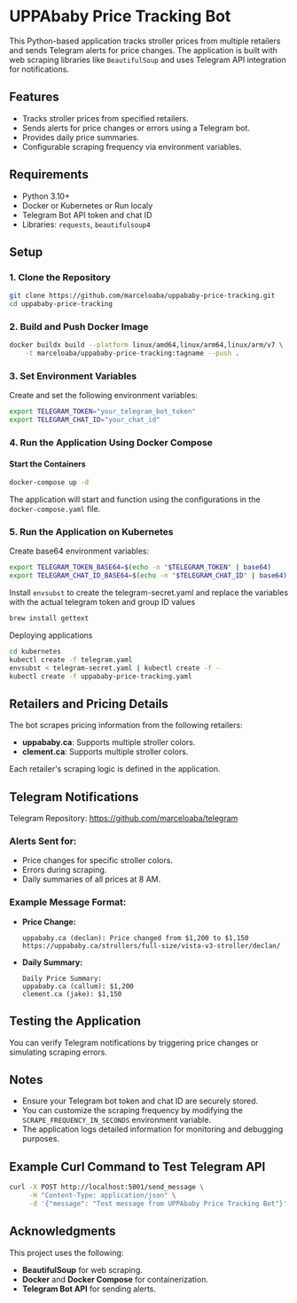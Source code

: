 # UPPAbaby Price Tracking Bot

This Python-based application tracks stroller prices from multiple retailers and sends Telegram alerts for price changes. The application is built with web scraping libraries like `BeautifulSoup` and uses Telegram API integration for notifications.

## Features

- Tracks stroller prices from specified retailers.
- Sends alerts for price changes or errors using a Telegram bot.
- Provides daily price summaries.
- Configurable scraping frequency via environment variables.

## Requirements

- Python 3.10+
- Docker or Kubernetes or Run localy
- Telegram Bot API token and chat ID
- Libraries: `requests`, `beautifulsoup4`

## Setup

### 1. Clone the Repository

```bash
git clone https://github.com/marceloaba/uppababy-price-tracking.git
cd uppababy-price-tracking
```

### 2. Build and Push Docker Image

```bash
docker buildx build --platform linux/amd64,linux/arm64,linux/arm/v7 \
    -t marceloaba/uppababy-price-tracking:tagname --push .
```

### 3. Set Environment Variables

Create and set the following environment variables:

```bash
export TELEGRAM_TOKEN="your_telegram_bot_token"
export TELEGRAM_CHAT_ID="your_chat_id"
```

### 4. Run the Application Using Docker Compose

#### Start the Containers

```bash
docker-compose up -d
```

The application will start and function using the configurations in the `docker-compose.yaml` file.

### 5. Run the Application on Kubernetes
Create base64 environment variables:
```bash
export TELEGRAM_TOKEN_BASE64=$(echo -n "$TELEGRAM_TOKEN" | base64)
export TELEGRAM_CHAT_ID_BASE64=$(echo -n "$TELEGRAM_CHAT_ID" | base64)
```

Install `envsubst` to create the telegram-secret.yaml and replace the variables with the actual telegram token and group ID values
```bash
brew install gettext
```

Deploying applications
```bash
cd kubernetes
kubectl create -f telegram.yaml
envsubst < telegram-secret.yaml | kubectl create -f -
kubectl create -f uppababy-price-tracking.yaml
```

## Retailers and Pricing Details

The bot scrapes pricing information from the following retailers:

- **uppababy.ca**: Supports multiple stroller colors.
- **clement.ca**: Supports multiple stroller colors.

Each retailer's scraping logic is defined in the application.

## Telegram Notifications
Telegram Repository: https://github.com/marceloaba/telegram

### Alerts Sent for:

- Price changes for specific stroller colors.
- Errors during scraping.
- Daily summaries of all prices at 8 AM.

### Example Message Format:

- **Price Change:**
  ```
  uppababy.ca (declan): Price changed from $1,200 to $1,150
  https://uppababy.ca/strollers/full-size/vista-v3-stroller/declan/
  ```

- **Daily Summary:**
  ```
  Daily Price Summary:
  uppababy.ca (callum): $1,200
  clement.ca (jake): $1,150
  ```

## Testing the Application

You can verify Telegram notifications by triggering price changes or simulating scraping errors.

## Notes

- Ensure your Telegram bot token and chat ID are securely stored.
- You can customize the scraping frequency by modifying the `SCRAPE_FREQUENCY_IN_SECONDS` environment variable.
- The application logs detailed information for monitoring and debugging purposes.

## Example Curl Command to Test Telegram API

```bash
curl -X POST http://localhost:5001/send_message \
     -H "Content-Type: application/json" \
     -d '{"message": "Test message from UPPAbaby Price Tracking Bot"}'
```

## Acknowledgments

This project uses the following:

- **BeautifulSoup** for web scraping.
- **Docker** and **Docker Compose** for containerization.
- **Telegram Bot API** for sending alerts.